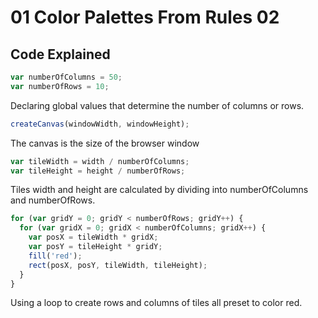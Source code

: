 # 01 Color Palettes From Rules 02

## Code Explained
```js
var numberOfColumns = 50;
var numberOfRows = 10;
```
Declaring global values that determine the number of columns or rows.

```js
createCanvas(windowWidth, windowHeight);
```
The canvas is the size of the browser window

```js
var tileWidth = width / numberOfColumns;
var tileHeight = height / numberOfRows;
```
Tiles width and height are calculated by dividing into numberOfColumns and numberOfRows.

```js
for (var gridY = 0; gridY < numberOfRows; gridY++) {
  for (var gridX = 0; gridX < numberOfColumns; gridX++) {
    var posX = tileWidth * gridX;
    var posY = tileHeight * gridY;
    fill('red');
    rect(posX, posY, tileWidth, tileHeight);
  }
}
```
Using a loop to create rows and columns of tiles all preset to color red.
